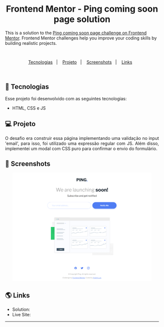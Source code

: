 <h1 align="center"> Frontend Mentor - Ping coming soon page solution </h1>

This is a solution to the [Ping coming soon page challenge on Frontend Mentor](https://www.frontendmentor.io/challenges/ping-single-column-coming-soon-page-5cadd051fec04111f7b848da). Frontend Mentor challenges help you improve your coding skills by building realistic projects.

<br>

<p align="center">
  <a href="#-tecnologias">Tecnologias</a>&nbsp;&nbsp;&nbsp;|&nbsp;&nbsp;&nbsp;
  <a href="#-projeto">Projeto</a>&nbsp;&nbsp;&nbsp;|&nbsp;&nbsp;&nbsp;
  <a href="#-screenshots">Screenshots</a>&nbsp;&nbsp;&nbsp;|&nbsp;&nbsp;&nbsp;
  <a href="#-links">Links</a>&nbsp;&nbsp;&nbsp;
</p>

<br>

## 🚀 Tecnologias

Esse projeto foi desenvolvido com as seguintes tecnologias:

- HTML, CSS e JS

## 💻 Projeto

<p align="justify">O desafio era construir essa página implementando uma validação no input 'email', para isso, foi utilizado uma expressão regular com JS. Além disso, implementei um modal com CSS puro para confirmar o envio do formulário.</p>

## 📸 Screenshots

<p align="center">
  <img alt="ping-coming-soon-page-master" src="./.github/ping-coming-soon-page-master.png" width="90%">
  </p>

## 🌎 Links

- Solution: []()
- Live Site: []()

---

